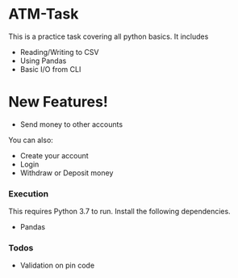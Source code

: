 # ATM-Task

This is a practice task covering all python basics.
It includes
  - Reading/Writing to CSV
  - Using Pandas
  - Basic I/O from CLI

# New Features!

  - Send money to other accounts


You can also:
  - Create your account
  - Login
  - Withdraw or Deposit money

### Execution

This requires Python 3.7 to run.
Install the following dependencies.
 - Pandas


### Todos

 - Validation on pin code
